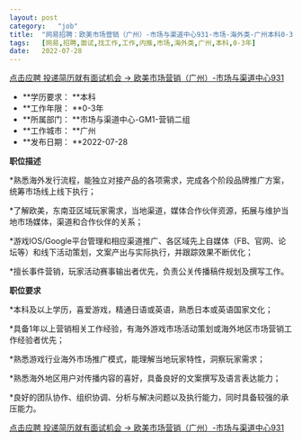 ```yaml
---
layout:	post
category:	"job"
title:	"网易招聘：欧美市场营销（广州）-市场与渠道中心931-市场-海外类-广州本科0-3年"
tags:	[网易,招聘,面试,找工作,工作,内推,市场,海外类,广州,本科,0-3年]
date:	2022-07-28
---
```


[点击应聘 投递简历就有面试机会 ->  欧美市场营销（广州）-市场与渠道中心931](http://mobile.bole.netease.com/bole/boleDetail?id=38865&employeeId=346f03c3cda5f04c&key=all)



- **学历要求： **本科
- **工作年限： **0-3年
- **所属部门： **市场与渠道中心-GM1-营销二组
- **工作城市： **广州
- **发布日期： **2022-07-28



**职位描述**

*熟悉海外发行流程，能独立对接产品的各项需求，完成各个阶段品牌推广方案，统筹市场线上线下执行； 

*了解欧美，东南亚区域玩家需求，当地渠道，媒体合作伙伴资源，拓展与维护当地市场媒体，渠道和合作伙伴的关系；

*游戏IOS/Google平台管理和相应渠道推广、各区域先上自媒体（FB、官网、论坛等）和线下活动策划，文案产出与实际执行，并跟踪效果不断优化；

*擅长事件营销，玩家活动赛事输出者优先，负责公关传播稿件规划及撰写工作。



**职位要求**

*本科及以上学历，喜爱游戏，精通日语或英语，熟悉日本或英语国家文化；

*具备1年以上营销相关工作经验，有海外游戏市场活动策划或海外地区市场营销工作经验者优先；

*熟悉游戏行业海外市场推广模式，能理解当地玩家特性，洞察玩家需求；

*熟悉海外地区用户对传播内容的喜好，具备良好的文案撰写及语言表达能力；

*良好的团队协作、组织协调、分析与解决问题以及执行能力，同时具备较强的承压能力。



[点击应聘 投递简历就有面试机会 ->  欧美市场营销（广州）-市场与渠道中心931](http://mobile.bole.netease.com/bole/boleDetail?id=38865&employeeId=346f03c3cda5f04c&key=all)
